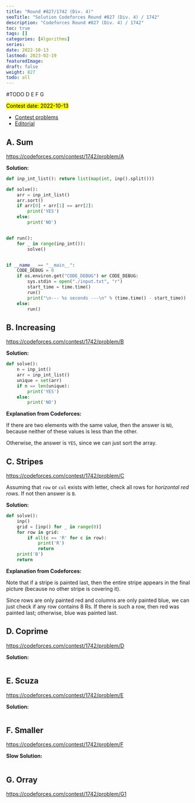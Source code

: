 ```yaml
---
title: "Round #827/1742 (Div. 4)"
seoTitle: "Solution Codeforces Round #827 (Div. 4) / 1742"
description: "Codeforces Round #827 (Div. 4) / 1742"
toc: true
tags: []
categories: [Algorithms]
series:
date: 2022-10-13
lastmod: 2023-02-19
featuredImage:
draft: false
weight: 827
todo: all
---
```


#TODO D E F G

<mark>Contest date: 2022-10-13</mark>

- [Contest problems](https://codeforces.com/contest/1742)
- [Editorial](https://codeforces.com/blog/entry/107962)


## A. Sum

https://codeforces.com/contest/1742/problem/A

**Solution:**

```python
def inp_int_list(): return list(map(int, inp().split()))

def solve():
    arr = inp_int_list()
    arr.sort()
    if arr[0] + arr[1] == arr[2]:
        print('YES')
    else:
        print('NO')


def run():
    for _ in range(inp_int()):
        solve()


if __name__ == "__main__":
    CODE_DEBUG = 0
    if os.environ.get("CODE_DEBUG") or CODE_DEBUG:
        sys.stdin = open("./input.txt", "r")
        start_time = time.time()
        run()
        print("\n--- %s seconds ---\n" % (time.time() - start_time))
    else:
        run()
```


## B. Increasing

https://codeforces.com/contest/1742/problem/B


**Solution:**

```python
def solve():
    n = inp_int()
    arr = inp_int_list()
    unique = set(arr)
    if n == len(unique):
        print('YES')
    else:
        print('NO')
```

**Explanation from Codeforces:**

If there are two elements with the same value, then the answer is `NO`, because neither of these values is less than the other.

Otherwise, the answer is `YES`, since we can just sort the array.

## C. Stripes

https://codeforces.com/contest/1742/problem/C


Assuming that `row` or `col` exists with letter, check all rows for *horizontal red rows*. If not then answer is `B`.

**Solution:**

```python
def solve():
    inp()
    grid = [inp() for _ in range(8)]
    for row in grid:
        if all(c == 'R' for c in row):
            print('R')
            return
    print('B')
    return
```

**Explanation from Codeforces:**

Note that if a stripe is painted last, then the entire stripe appears in the final picture (because no other stripe is covering it).

Since rows are only painted red and columns are only painted blue, we can just check if any row contains 8 Rs. If there is such a row, then red was painted last; otherwise, blue was painted last.

## D. Coprime

https://codeforces.com/contest/1742/problem/D


**Solution:**

```python

```

## E. Scuza

https://codeforces.com/contest/1742/problem/E

**Solution:**

```python

```


## F. Smaller

https://codeforces.com/contest/1742/problem/F


**Slow Solution:**

```python

```


## G. Orray

https://codeforces.com/contest/1742/problem/G1

